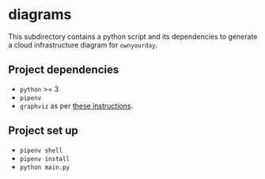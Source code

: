 # diagrams

This subdirectory contains a python script and its dependencies to generate a cloud infrastructure diagram for `ownyourday`.

## Project dependencies

* `python` >= 3
* `pipenv`
* `graphviz` as per [these instructions](https://github.com/mingrammer/diagrams#getting-started).

## Project set up

* `pipenv shell`
* `pipenv install`
* `python main.py`
